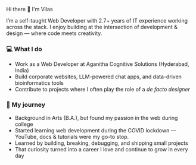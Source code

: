 Hi there 👋 I'm Vilas

I’m a self-taught Web Developer with 2.7+ years of IT experience working across the stack. I enjoy building at the intersection of development & design — where code meets creativity.

### 💻 What I do

- Work as a Web Developer at Aganitha Cognitive Solutions (Hyderabad, India)
- Build corporate websites, LLM-powered chat apps, and data-driven bioinformatics tools
- Contribute to projects where I often play the role of a *de facto designer*

### 🌱 My journey

- Background in Arts (B.A.), but found my passion in the web during college
- Started learning web development during the COVID lockdown — YouTube, docs & tutorials were my go-to stop.
- Learned by building, breaking, debugging, and shipping small projects
- That curiosity turned into a career I love and continue to grow in every day

